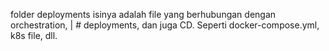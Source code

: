 folder deployments isinya adalah file yang berhubungan dengan orchestration,
|   # deployments, dan juga CD. Seperti docker-compose.yml, k8s file, dll.